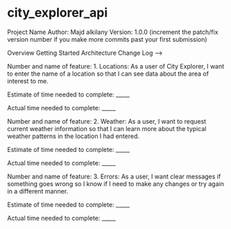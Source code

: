 # city_explorer_api
Project Name
Author: Majd alkilany Version: 1.0.0 (increment the patch/fix version number if you make more commits past your first submission)

Overview
Getting Started
Architecture
Change Log
-->

Number and name of feature: 1. Locations: As a user of City Explorer, I want to enter the name of a location so that I can see data about the area of interest to me.

Estimate of time needed to complete: _____

Actual time needed to complete: _____

Number and name of feature: 2. Weather: As a user, I want to request current weather information so that I can learn more about the typical weather patterns in the location I had entered.

Estimate of time needed to complete: _____

Actual time needed to complete: _____

Number and name of feature: 3. Errors: As a user, I want clear messages if something goes wrong so I know if I need to make any changes or try again in a different manner.

Estimate of time needed to complete: _____

Actual time needed to complete: _____

